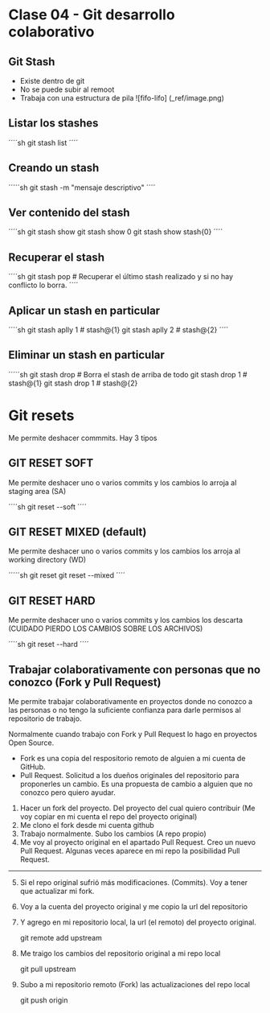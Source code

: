 # Clase 04 - Git desarrollo colaborativo

## Git Stash

* Existe dentro de git
* No se puede subir al remoot
* Trabaja con una estructura de pila
![fifo-lifo] (_ref/image.png)

## Listar los stashes
´´´´sh
git stash list
´´´´

## Creando un stash

´´´´´sh
git stash -m "mensaje descriptivo"
´´´´

## Ver contenido del stash

´´´´sh
git stash show <identificador del stash>
git stash show 0
git stash show stash{0}
´´´´

## Recuperar el stash

´´´´sh
git stash pop # Recuperar el último stash realizado y si no hay conflicto lo borra.
´´´´

## Aplicar un stash en particular

´´´´sh
git stash aplly 1 # stash@{1}
git stash aplly 2 # stash@{2}
´´´´

## Eliminar un stash en particular

´´´´´sh
git stash drop # Borra el stash de arriba de todo
git stash drop 1 # stash@{1}
git stash drop 1 # stash@{2}


# Git resets
Me permite deshacer commmits. Hay 3 tipos

## GIT RESET SOFT
Me permite deshacer uno o varios commits y los cambios lo arroja al staging area (SA)

´´´´sh
git reset --soft <hash>
´´´´

## GIT RESET MIXED (default)
Me permite deshacer uno o varios commits y los cambios los arroja al working directory (WD)

´´´´´sh
git reset <hash>
git reset --mixed <hash>
´´´´

## GIT RESET HARD
Me permite deshacer uno o varios commits y los cambios los descarta (CUIDADO PIERDO LOS CAMBIOS SOBRE LOS ARCHIVOS)

´´´´sh
git reset --hard <hash>
´´´´

## Trabajar colaborativamente con personas que no conozco (Fork y Pull Request)

Me permite trabajar colaborativamente en proyectos donde no conozco a las personas o no tengo la suficiente confianza para darle permisos al repositorio de trabajo. 

Normalmente cuando trabajo con Fork y Pull Request lo hago en proyectos Open Source.

* Fork es una copia del respositorio remoto de alguien a mi cuenta de GitHub.
* Pull Request. Solicitud  a los dueños originales del repositorio para proponerles un cambio. Es una propuesta de cambio a alguien que no conozco pero quiero ayudar.

1. Hacer un fork del proyecto. Del proyecto del cual quiero contribuir (Me voy copiar en mi cuenta el repo del proyecto original)
2. Me clono el fork desde mi cuenta github
3. Trabajo normalmente. Subo los cambios (A repo propio)
4. Me voy al proyecto original en el apartado Pull Request. Creo un nuevo Pull Request. Algunas veces aparece en mi repo la posibilidad Pull Request.
---
5. Si el repo original sufrió más modificaciones. (Commits). Voy a tener que actualizar mi fork.
6. Voy a la cuenta del proyecto original y me copio la url del repositorio
7. Y agrego en mi repositorio local, la url (el remoto) del proyecto original.

    git remote add upstream <URL-repositorio-original>

8. Me traigo los cambios del repositorio original a mi repo local

    git pull upstream <rama-que-quiero-actualizar>

9. Subo a mi repositorio remoto (Fork) las actualizaciones del repo local

    git push origin <rama-a-actualizar>